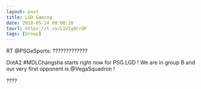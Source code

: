 ```yaml
---
layout: post
title: LGD Gaming
date: 2018-05-14 00:00:20
tourl: https://t.co/L1VIg0CrOF
tags: [Group]
---
```

RT @PSGeSports: ?????????????

DotA2 #MDLChangsha starts right now for PSG.LGD ! We are in group B and our very first opponent is @VegaSquadron !

????